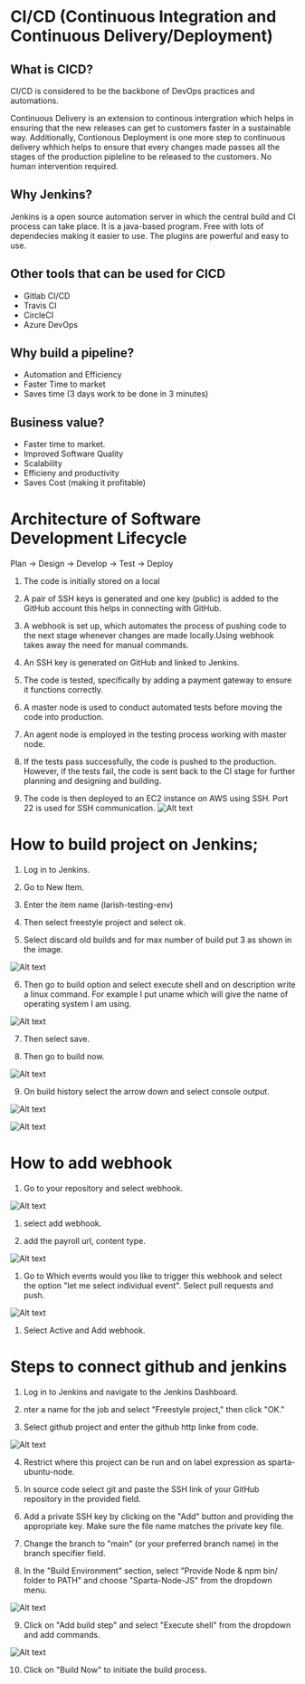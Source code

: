 # CI/CD (Continuous Integration and Continuous Delivery/Deployment)

## What is CICD?

CI/CD is considered to be the backbone of DevOps practices and automations.

Continuous Delivery is an extension to continous intergration which helps in ensuring that the new releases can get to customers faster in a sustainable way. Additionally, Contionous Deployment is one more step to continuous delivery whhich helps to ensure that every changes made passes all the stages of the production pipleline to be released to the customers. No human intervention required.



## Why Jenkins?

Jenkins is a open source automation server in which the central build and CI process can take place. It is a java-based program. Free with lots of dependecies making it easier to use. The plugins are powerful and easy to use. 

## Other tools that can be used for CICD

- Gitlab CI/CD
- Travis CI
- CircleCI
- Azure DevOps

## Why build a pipeline?
- Automation and Efficiency
- Faster Time to market
- Saves time (3 days work to be done in 3 minutes)


## Business value?
- Faster time to market.
- Improved Software Quality
- Scalability
- Efficieny and productivity
- Saves Cost (making it profitable)
  
# Architecture of Software Development Lifecycle

  Plan -> Design -> Develop -> Test -> Deploy


1. The code is initially stored on a local 

2. A pair of SSH keys is generated and one key (public) is added to the GitHub account this helps in connecting with GitHub. 

3. A webhook is set up, which automates the process of pushing code to the next stage whenever changes are made locally.Using webhook takes away the need for manual commands.

4. An SSH key is generated on GitHub and linked to Jenkins.

5. The code is tested, specifically by adding a payment gateway to ensure it functions correctly.

6. A master node is used to conduct automated tests before moving the code into production.

7. An agent node is employed in the testing process working with master node.

8. If the tests pass successfully, the code is pushed to the production. However, if the tests fail, the code is sent back to the CI stage for further planning and designing and building.

9. The code is then deployed to an EC2 instance on AWS using SSH. Port 22 is used for SSH communication.
![Alt text](CICD.images/CICD.png)

# How to build project on Jenkins;

1. Log in to Jenkins.
   
2. Go to New Item.
   
3. Enter the item name (larish-testing-env)
   
4. Then select freestyle project and select ok.
   
5. Select discard old builds and for max number of   build put 3 as shown in the image.

![Alt text](<CICD.images/Jenkins 1.png>)

6. Then go to build option and select execute shell and on description write a linux command. For example I put uname which will give the name of operating system I am using. 

![Alt text](<CICD.images/build jenkins.png>)

7. Then select save.
  
8. Then go to build now.

![Alt text](CICD.images/build.now.jenkins.png)

9. On build history select the arrow down and select console output.

![Alt text](<CICD.images/console output.png>)

![Alt text](<CICD.images/outup info.png>)


# How to add webhook

1. Go to your repository and select webhook.
    
![Alt text](<CICD.images/webhook selection.png>)

1. select add webhook.

2. add the payroll url, content type.
   
![Alt text](CICD.images/webhook.png) 

1. Go to Which events would you like to trigger this webhook and select the option "let me select individual event". Select pull requests and push.
   
![Alt text](<CICD.images/webhook options.png>)  

1. Select Active and Add webhook. 

# Steps to connect github and jenkins

1. Log in to Jenkins and navigate to the Jenkins Dashboard.

2. nter a name for the job and select "Freestyle project," then click "OK."
   
3. Select github project and enter the github http linke from code. 
   
![Alt text](<CICD.images/github url.png>)
   
4. Restrict where this project can be run and on label expression as sparta-ubuntu-node.


5. In source code select git and paste the SSH link of your GitHub repository in the provided field.

6. Add a private SSH key by clicking on the "Add" button and providing the appropriate key. Make sure the file name matches the private key file.

7. Change the branch to "main" (or your preferred branch name) in the branch specifier field.

8. In the "Build Environment" section, select "Provide Node & npm bin/ folder to PATH" and choose "Sparta-Node-JS" from the dropdown menu.
  
![Alt text](CICD.images/node.png)
   
9.  Click on "Add build step" and select "Execute shell" from the dropdown and add commands. 

![Alt text](CICD.images/build.png)
   
10. Click on "Build Now" to initiate the build process.






